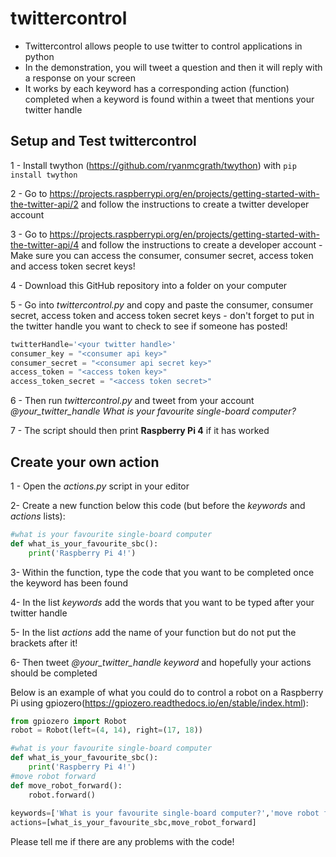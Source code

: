 # twittercontrol
* Twittercontrol allows people to use twitter to control applications in python
* In the demonstration, you will tweet a question and then it will reply with a response on your screen
* It works by each keyword has a corresponding action (function) completed when a keyword is found within a tweet that mentions your twitter handle


## Setup and Test twittercontrol

1 - Install twython (https://github.com/ryanmcgrath/twython) with ```pip install twython```

2 - Go to https://projects.raspberrypi.org/en/projects/getting-started-with-the-twitter-api/2 and follow the instructions to create a twitter developer account

3 - Go to https://projects.raspberrypi.org/en/projects/getting-started-with-the-twitter-api/4 and follow the instructions to create a developer account - Make sure you can access the consumer, consumer secret, access token and access token secret keys!

4 - Download this GitHub repository into a folder on your computer

5 - Go into *twittercontrol.py* and copy and paste the consumer, consumer secret, access token and access token secret keys - don't forget to put in the twitter handle you want to check to see if someone has posted!

```python
twitterHandle='<your twitter handle>'
consumer_key = "<consumer api key>"
consumer_secret = "<consumer api secret key>"
access_token = "<access token key>"
access_token_secret = "<access token secret>"
```

6 - Then run *twittercontrol.py* and tweet from your account *@your_twitter_handle What is your favourite single-board computer?*
  
7 - The script should then print **Raspberry Pi 4** if it has worked

## Create your own action

1 - Open the *actions.py* script in your editor

2- Create a new function below this code (but before the *keywords* and *actions* lists):
```python
#what is your favourite single-board computer
def what_is_your_favourite_sbc():
    print('Raspberry Pi 4!')
```
3- Within the function, type the code that you want to be completed once the keyword has been found

4- In the list *keywords* add the words that you want to be typed after your twitter handle

5- In the list *actions* add the name of your function but do not put the brackets after it!

6- Then tweet *@your_twitter_handle keyword* and hopefully your actions should be completed

Below is an example of what you could do to control a robot on a Raspberry Pi using gpiozero(https://gpiozero.readthedocs.io/en/stable/index.html):
```python
from gpiozero import Robot
robot = Robot(left=(4, 14), right=(17, 18))

#what is your favourite single-board computer
def what_is_your_favourite_sbc():
    print('Raspberry Pi 4!')
#move robot forward
def move_robot_forward():
    robot.forward()
   
keywords=['What is your favourite single-board computer?','move robot forward']
actions=[what_is_your_favourite_sbc,move_robot_forward]
```

Please tell me if there are any problems with the code!


